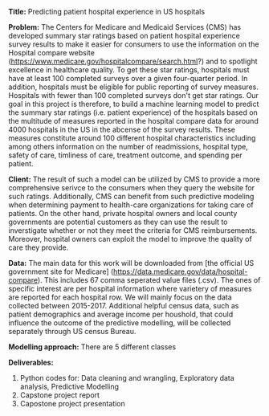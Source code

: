 **Title:** Predicting patient hospital experience in US hospitals

**Problem:**  The Centers for Medicare and Medicaid Services (CMS) has developed summary star ratings based on patient hospital experience  survey results to make it easier for consumers to use the information on the Hospital compare website (https://www.medicare.gov/hospitalcompare/search.html?) and to spotlight excellence in healthcare quality. To get these star ratings, hospitals must have at least 100 completed surveys over a given four-quarter period. In addition, hospitals must be eligible for public reporting of survey measures. Hospitals with fewer than 100 completed surveys don't get star ratings. Our goal in this project is therefore, to build a machine learning model to predict the summary star ratings (i.e. patient experience) of the hospitals based on the multitude of measures reported in the hospital compare data for around 4000 hospitals in the US in the abcense of the survey results. These  measures constitute around 100 different hospital characteristics including among others information on the number of readmissions, hospital type, safety of care, timliness of care, treatment outcome, and spending per patient. 

**Client:** The result of such a model can be utilized by CMS to provide a more comprehensive serivce to the consumers when they query the website for such ratings. Additionally, CMS can benefit from such predictive modeling when determining payment to health-care organizations for taking care of patients. On the other hand, private hospital owners and local county governments are potential customers as they can use the result to inverstigate whether or not they meet the criteria for CMS reimbursements. Moreover, hospital owners can exploit the model to improve the quality of care they provide. 

**Data:** The main data for this work will be downloaded from [the official US government site for Medicare] (https://data.medicare.gov/data/hospital-compare). This includes 67 comma seperated value files (.csv). The ones of specific interest are per hospital information where varietery of measures are reported for each hospital row. We will mainly focus on the data collected between 2015-2017. Additional helpful census data, such as patient demographics and average income per houshold, that could influence the outcome of the predictive modelling, will be collected separately through US census Bureau.

**Modelling approach:** There are 5 different classes 

**Deliverables:** 
1. Python codes for: Data cleaning and wrangling, Exploratory data analysis, Predictive Modelling
2. Capstone project report
3. Capostone project presentation
                   




